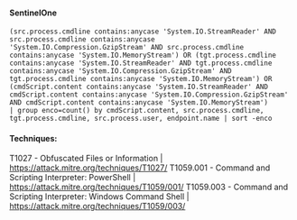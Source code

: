#### SentinelOne
```
(src.process.cmdline contains:anycase 'System.IO.StreamReader' AND src.process.cmdline contains:anycase 'System.IO.Compression.GzipStream' AND src.process.cmdline contains:anycase 'System.IO.MemoryStream') OR (tgt.process.cmdline contains:anycase 'System.IO.StreamReader' AND tgt.process.cmdline contains:anycase 'System.IO.Compression.GzipStream' AND tgt.process.cmdline contains:anycase 'System.IO.MemoryStream') OR (cmdScript.content contains:anycase 'System.IO.StreamReader' AND cmdScript.content contains:anycase 'System.IO.Compression.GzipStream' AND cmdScript.content contains:anycase 'System.IO.MemoryStream') 
| group enco=count() by cmdScript.content, src.process.cmdline, tgt.process.cmdline, src.process.user, endpoint.name | sort -enco	 
```

#### Techniques:
T1027 - Obfuscated Files or Information | https://attack.mitre.org/techniques/T1027/
T1059.001 -  Command and Scripting Interpreter: PowerShell | https://attack.mitre.org/techniques/T1059/001/
T1059.003 -  Command and Scripting Interpreter: Windows Command Shell | https://attack.mitre.org/techniques/T1059/003/
